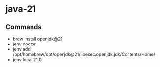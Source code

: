 # java-21

## Commands
- brew install openjdk@21
- jenv doctor
- jenv add /opt/homebrew/opt/openjdk@21/libexec/openjdk.jdk/Contents/Home/
- jenv local 21.0